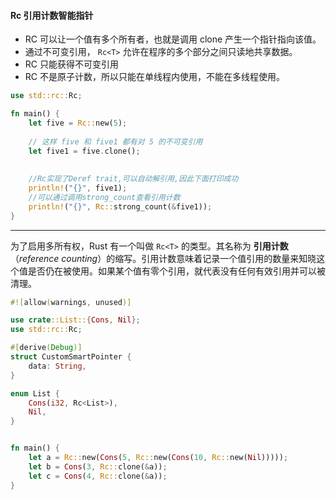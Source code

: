 #### Rc 引用计数智能指针

- RC 可以让一个值有多个所有者，也就是调用 clone 产生一个指针指向该值。
- 通过不可变引用， `Rc<T>` 允许在程序的多个部分之间只读地共享数据。
- RC 只能获得不可变引用
- RC 不是原子计数，所以只能在单线程内使用，不能在多线程使用。

```rust
use std::rc::Rc;

fn main() {
    let five = Rc::new(5);
  	
  	// 这样 five 和 five1 都有对 5 的不可变引用
    let five1 = five.clone();
  
  	
    //Rc实现了Deref trait,可以自动解引用,因此下面打印成功
    println!("{}", five1);
    //可以通过调用strong_count查看引用计数
    println!("{}", Rc::strong_count(&five1));
}
```



---

为了启用多所有权，Rust 有一个叫做 `Rc<T>` 的类型。其名称为 **引用计数**（*reference counting*）的缩写。引用计数意味着记录一个值引用的数量来知晓这个值是否仍在被使用。如果某个值有零个引用，就代表没有任何有效引用并可以被清理。

```rust
#![allow(warnings, unused)]

use crate::List::{Cons, Nil};
use std::rc::Rc;

#[derive(Debug)]
struct CustomSmartPointer {
    data: String,
}

enum List {
    Cons(i32, Rc<List>),
    Nil,
}


fn main() {
    let a = Rc::new(Cons(5, Rc::new(Cons(10, Rc::new(Nil)))));
    let b = Cons(3, Rc::clone(&a));
    let c = Cons(4, Rc::clone(&a));
}
```

